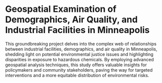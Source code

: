 # Geospatial Examination of Demographics, Air Quality, and Industrial Facilities in Minneapolis

This groundbreaking project delves into the complex web of relationships between industrial facilities, demographics, and air quality in Minneapolis, shedding light on potential environmental justice issues and highlighting disparities in exposure to hazardous chemicals. By employing advanced geospatial analysis techniques, this study offers valuable insights for policymakers and community stakeholders, paving the way for targeted interventions and a more equitable distribution of environmental risks.
